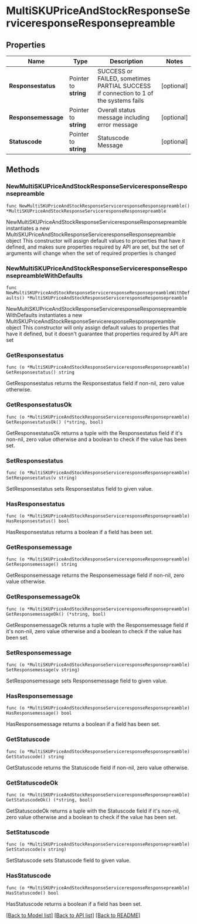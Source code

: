 # MultiSKUPriceAndStockResponseServiceresponseResponsepreamble

## Properties

Name | Type | Description | Notes
------------ | ------------- | ------------- | -------------
**Responsestatus** | Pointer to **string** | SUCCESS or FAILED, sometimes PARTIAL SUCCESS if connection to 1 of the systems fails | [optional] 
**Responsemessage** | Pointer to **string** | Overall status message including error message | [optional] 
**Statuscode** | Pointer to **string** | Statuscode Message | [optional] 

## Methods

### NewMultiSKUPriceAndStockResponseServiceresponseResponsepreamble

`func NewMultiSKUPriceAndStockResponseServiceresponseResponsepreamble() *MultiSKUPriceAndStockResponseServiceresponseResponsepreamble`

NewMultiSKUPriceAndStockResponseServiceresponseResponsepreamble instantiates a new MultiSKUPriceAndStockResponseServiceresponseResponsepreamble object
This constructor will assign default values to properties that have it defined,
and makes sure properties required by API are set, but the set of arguments
will change when the set of required properties is changed

### NewMultiSKUPriceAndStockResponseServiceresponseResponsepreambleWithDefaults

`func NewMultiSKUPriceAndStockResponseServiceresponseResponsepreambleWithDefaults() *MultiSKUPriceAndStockResponseServiceresponseResponsepreamble`

NewMultiSKUPriceAndStockResponseServiceresponseResponsepreambleWithDefaults instantiates a new MultiSKUPriceAndStockResponseServiceresponseResponsepreamble object
This constructor will only assign default values to properties that have it defined,
but it doesn't guarantee that properties required by API are set

### GetResponsestatus

`func (o *MultiSKUPriceAndStockResponseServiceresponseResponsepreamble) GetResponsestatus() string`

GetResponsestatus returns the Responsestatus field if non-nil, zero value otherwise.

### GetResponsestatusOk

`func (o *MultiSKUPriceAndStockResponseServiceresponseResponsepreamble) GetResponsestatusOk() (*string, bool)`

GetResponsestatusOk returns a tuple with the Responsestatus field if it's non-nil, zero value otherwise
and a boolean to check if the value has been set.

### SetResponsestatus

`func (o *MultiSKUPriceAndStockResponseServiceresponseResponsepreamble) SetResponsestatus(v string)`

SetResponsestatus sets Responsestatus field to given value.

### HasResponsestatus

`func (o *MultiSKUPriceAndStockResponseServiceresponseResponsepreamble) HasResponsestatus() bool`

HasResponsestatus returns a boolean if a field has been set.

### GetResponsemessage

`func (o *MultiSKUPriceAndStockResponseServiceresponseResponsepreamble) GetResponsemessage() string`

GetResponsemessage returns the Responsemessage field if non-nil, zero value otherwise.

### GetResponsemessageOk

`func (o *MultiSKUPriceAndStockResponseServiceresponseResponsepreamble) GetResponsemessageOk() (*string, bool)`

GetResponsemessageOk returns a tuple with the Responsemessage field if it's non-nil, zero value otherwise
and a boolean to check if the value has been set.

### SetResponsemessage

`func (o *MultiSKUPriceAndStockResponseServiceresponseResponsepreamble) SetResponsemessage(v string)`

SetResponsemessage sets Responsemessage field to given value.

### HasResponsemessage

`func (o *MultiSKUPriceAndStockResponseServiceresponseResponsepreamble) HasResponsemessage() bool`

HasResponsemessage returns a boolean if a field has been set.

### GetStatuscode

`func (o *MultiSKUPriceAndStockResponseServiceresponseResponsepreamble) GetStatuscode() string`

GetStatuscode returns the Statuscode field if non-nil, zero value otherwise.

### GetStatuscodeOk

`func (o *MultiSKUPriceAndStockResponseServiceresponseResponsepreamble) GetStatuscodeOk() (*string, bool)`

GetStatuscodeOk returns a tuple with the Statuscode field if it's non-nil, zero value otherwise
and a boolean to check if the value has been set.

### SetStatuscode

`func (o *MultiSKUPriceAndStockResponseServiceresponseResponsepreamble) SetStatuscode(v string)`

SetStatuscode sets Statuscode field to given value.

### HasStatuscode

`func (o *MultiSKUPriceAndStockResponseServiceresponseResponsepreamble) HasStatuscode() bool`

HasStatuscode returns a boolean if a field has been set.


[[Back to Model list]](../README.md#documentation-for-models) [[Back to API list]](../README.md#documentation-for-api-endpoints) [[Back to README]](../README.md)


